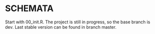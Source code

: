 # SCHEMATA

Start with 00_init.R. The project is still in progress, so the base branch is dev. Last stable version can be found in branch master.